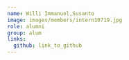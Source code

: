```yaml
---
name: Willi Immanuel,Susanto 
image: images/members/intern10719.jpg 
role: alumni
group: alum
links:
  github: link_to_github 
---
```

